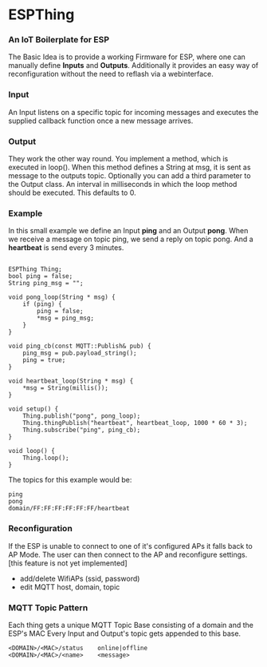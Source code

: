# ESPThing
### An IoT Boilerplate for ESP
The Basic Idea is to provide a working Firmware for ESP, where one can manually define **Inputs** and **Outputs**.
Additionally it provides an easy way of reconfiguration without the need to reflash via a webinterface.

### Input
An Input listens on a specific topic for incoming messages and executes the supplied callback function once a new message arrives.

### Output
They work the other way round. You implement a method, which is executed in loop().
When this method defines a String at msg, it is sent as message to the outputs topic.
Optionally you can add a third parameter to the Output class. An interval in milliseconds in which the loop method should be executed. This defaults to 0.

### Example
In this small example we define an Input **ping** and an Output **pong**.
When we receive a message on topic ping, we send a reply on topic pong.
And a **heartbeat** is send every 3 minutes.

```arduino

ESPThing Thing;
bool ping = false;
String ping_msg = "";

void pong_loop(String * msg) {
    if (ping) {
        ping = false;
        *msg = ping_msg;
    }
}

void ping_cb(const MQTT::Publish& pub) {
    ping_msg = pub.payload_string();
    ping = true;
}

void heartbeat_loop(String * msg) {
    *msg = String(millis());
}

void setup() {
    Thing.publish("pong", pong_loop);
    Thing.thingPublish("heartbeat", heartbeat_loop, 1000 * 60 * 3);
    Thing.subscribe("ping", ping_cb);
}

void loop() {
    Thing.loop();
}
```

The topics for this example would be:

```
ping
pong
domain/FF:FF:FF:FF:FF:FF/heartbeat
```

### Reconfiguration
If the ESP is unable to connect to one of it's configured APs it falls back to AP Mode. The user can then connect to the AP and reconfigure settings. [this feature is not yet implemented]

* add/delete WifiAPs (ssid, password)
* edit MQTT host, domain, topic

### MQTT Topic Pattern
Each thing gets a unique MQTT Topic Base consisting of a domain and the ESP's MAC 
Every Input and Output's topic gets appended to this base.

```
<DOMAIN>/<MAC>/status    online|offline
<DOMAIN>/<MAC>/<name>    <message>
```
